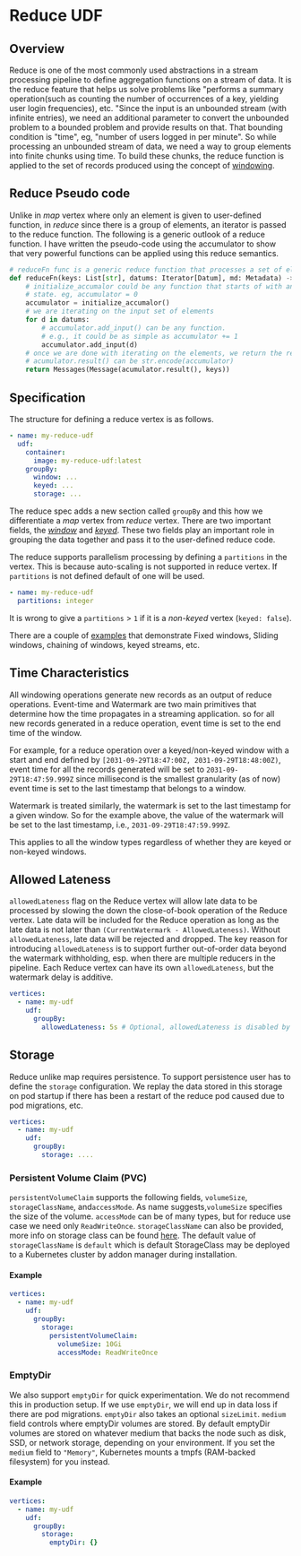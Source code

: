 # Reduce UDF

## Overview

Reduce is one of the most commonly used abstractions in a stream processing pipeline to define
aggregation functions on a stream of data. It is the reduce feature that helps us solve problems like
"performs a summary operation(such as counting the number of occurrences of a key, yielding user login
frequencies), etc. "Since the input is an unbounded stream (with infinite entries), we need an additional
parameter to convert the unbounded problem to a bounded problem and provide results on that. That
bounding condition is "time", eg, "number of users logged in per minute". So while processing an
unbounded stream of data, we need a way to group elements into finite chunks using time. To build these
chunks, the reduce function is applied to the set of records produced using the concept of [windowing](./windowing/windowing.md).

## Reduce Pseudo code

Unlike in _map_ vertex where only an element is given to user-defined function, in _reduce_ since
there is a group of elements, an iterator is passed to the reduce function. The following is a generic
outlook of a reduce function. I have written the pseudo-code using the accumulator to show that very
powerful functions can be applied using this reduce semantics.

```python
# reduceFn func is a generic reduce function that processes a set of elements
def reduceFn(keys: List[str], datums: Iterator[Datum], md: Metadata) -> Messages:
    # initialize_accumalor could be any function that starts of with an empty
    # state. eg, accumulator = 0
    accumulator = initialize_accumalor()
    # we are iterating on the input set of elements
    for d in datums:
        # accumulator.add_input() can be any function.
        # e.g., it could be as simple as accumulator += 1
        accumulator.add_input(d)
    # once we are done with iterating on the elements, we return the result
    # acumulator.result() can be str.encode(accumulator)
    return Messages(Message(acumulator.result(), keys))
```

## Specification

The structure for defining a reduce vertex is as follows.

```yaml
- name: my-reduce-udf
  udf:
    container:
      image: my-reduce-udf:latest
    groupBy:
      window: ...
      keyed: ...
      storage: ...
```

The reduce spec adds a new section called `groupBy` and this how we differentiate a _map_ vertex
from _reduce_ vertex. There are two important fields, the [_window_](./windowing/windowing.md)
and [_keyed_](./windowing/windowing.md#non-keyed-vs-keyed-windows). These two fields play an
important role in grouping the data together and pass it to the user-defined reduce code.

The reduce supports parallelism processing by defining a `partitions` in the vertex. This is because auto-scaling is not supported in reduce vertex. If `partitions` is not defined default of one will be used.

```yaml
- name: my-reduce-udf
  partitions: integer
```

It is wrong to give a `partitions` > `1` if it is a _non-keyed_ vertex (`keyed: false`).

There are a couple of [examples](examples.md) that demonstrate Fixed windows, Sliding windows,
chaining of windows, keyed streams, etc.

## Time Characteristics

All windowing operations generate new records as an output of reduce operations. Event-time and Watermark
are two main primitives that determine how the time propagates in a streaming application. so for all new
records generated in a reduce operation, event time is set to the end time of the window.

For example, for a reduce operation over a keyed/non-keyed window with a start and end defined by
`[2031-09-29T18:47:00Z, 2031-09-29T18:48:00Z)`, event time for all the records generated will be set to
`2031-09-29T18:47:59.999Z` since millisecond is the smallest granularity (as of now) event time is set to
the last timestamp that belongs to a window.

Watermark is treated similarly, the watermark is set to the last timestamp for a given window.
So for the example above, the value of the watermark will be set to the last timestamp, i.e., `2031-09-29T18:47:59.999Z`.

This applies to all the window types regardless of whether they are keyed or non-keyed windows.

## Allowed Lateness

`allowedLateness` flag on the Reduce vertex will allow late data to be processed by slowing the down the close-of-book 
operation of the Reduce vertex. Late data will be included for the Reduce operation as long as the late data is not 
later than `(CurrentWatermark - AllowedLateness)`. Without `allowedLateness`, late data will be rejected and dropped. 
The key reason for introducing `allowedLateness` is to support further out-of-order data beyond the watermark 
withholding, esp. when there are multiple reducers in the pipeline. Each Reduce vertex can have its own `allowedLateness`,
but the watermark delay is additive.

```yaml
vertices:
  - name: my-udf
    udf:
      groupBy:
        allowedLateness: 5s # Optional, allowedLateness is disabled by default
```

## Storage

Reduce unlike map requires persistence. To support persistence user has to define the
`storage` configuration. We replay the data stored in this storage on pod startup if there has
been a restart of the reduce pod caused due to pod migrations, etc.

```yaml
vertices:
  - name: my-udf
    udf:
      groupBy:
        storage: ....
```

### Persistent Volume Claim (PVC)

`persistentVolumeClaim` supports the following fields, `volumeSize`, `storageClassName`, and`accessMode`.
As name suggests,`volumeSize` specifies the size of the volume. `accessMode` can be of many types, but for
reduce use case we need only `ReadWriteOnce`. `storageClassName` can also be provided, more info on storage class
can be found [here](https://kubernetes.io/docs/concepts/storage/persistent-volumes#class-1). The default
value of `storageClassName` is `default` which is default StorageClass may be deployed to a Kubernetes
cluster by addon manager during installation.

#### Example

```yaml
vertices:
  - name: my-udf
    udf:
      groupBy:
        storage:
          persistentVolumeClaim:
            volumeSize: 10Gi
            accessMode: ReadWriteOnce
```

### EmptyDir

We also support `emptyDir` for quick experimentation. We do not recommend this in production
setup. If we use `emptyDir`, we will end up in data loss if there are pod migrations. `emptyDir`
also takes an optional `sizeLimit`. `medium` field controls where emptyDir volumes are stored.
By default emptyDir volumes are stored on whatever medium that backs the node such as disk, SSD,
or network storage, depending on your environment. If you set the `medium` field to `"Memory"`,
Kubernetes mounts a tmpfs (RAM-backed filesystem) for you instead.

#### Example

```yaml
vertices:
  - name: my-udf
    udf:
      groupBy:
        storage:
          emptyDir: {}
```
